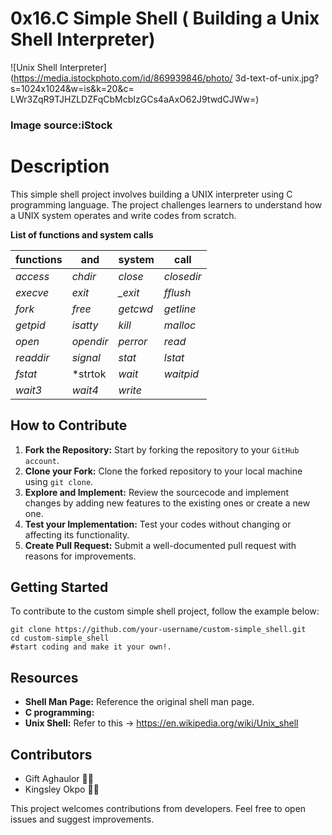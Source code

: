 # 0x16.C Simple Shell ( Building a Unix Shell Interpreter)

![Unix Shell Interpreter](https://media.istockphoto.com/id/869939846/photo/
3d-text-of-unix.jpg?s=1024x1024&w=is&k=20&c=
LWr3ZqR9TJHZLDZFqCbMcbIzGCs4aAxO62J9twdCJWw=)

### Image source:iStock

# Description

This simple shell project involves building a UNIX interpreter using C
programming language. The project challenges learners to understand
how a UNIX system operates and write codes from scratch.

**List of functions and system calls**

|functions| and     |  system    |  call      |
|---------|---------|------------|------------|
|*access* |*chdir*  |*close*     |*closedir*  |
|*execve* |*exit*   | *_exit*    | *fflush*   |
|*fork*   |*free*   | *getcwd*   |*getline*   |
|*getpid* |*isatty* |*kill*      |*malloc*    |
|*open*   |*opendir*|*perror*    |*read*      |
|*readdir*|*signal* |*stat*      |*lstat*     |
|*fstat*  |*strtok  |*wait*      |*waitpid*   |
|*wait3*  |*wait4*  |*write*     |

## How to Contribute
1. **Fork the Repository:** Start by forking the repository to your
`GitHub account`.
2. **Clone your Fork:** Clone the forked repository to your local
machine using `git clone`.
3. **Explore and Implement:** Review the sourcecode and implement changes
by adding new features to the existing ones or create a new one.
4. **Test your Implementation:** Test your codes without changing
or affecting its functionality.
5. **Create Pull Request:** Submit a well-documented pull request
with reasons for improvements.

## Getting Started

To contribute to the custom simple shell project, follow the example below:
```
git clone https://github.com/your-username/custom-simple_shell.git
cd custom-simple_shell
#start coding and make it your own!.
```

## Resources
* **Shell Man Page:** Reference the original shell man page.
* **C programming:**
* **Unix Shell:** Refer to this -> <https://en.wikipedia.org/wiki/Unix_shell>

## Contributors
* Gift Aghaulor 👩‍💻
* Kingsley Okpo 👨‍💻

This project welcomes contributions from developers. Feel free to open
issues and suggest improvements.
